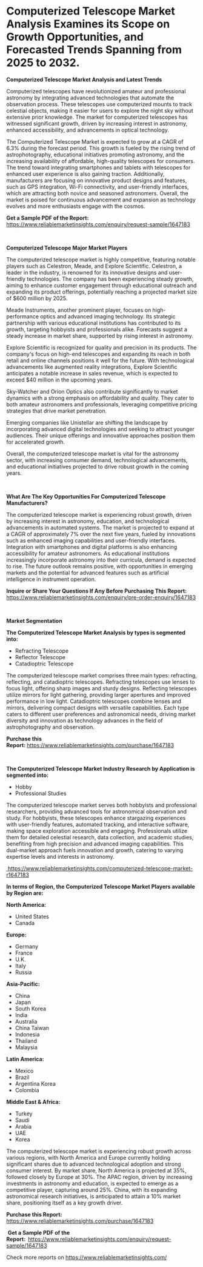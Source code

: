<p><h1>Computerized Telescope Market Analysis Examines its Scope on Growth Opportunities, and Forecasted Trends Spanning from 2025 to 2032.</h1></p><p><strong>Computerized Telescope Market Analysis and Latest Trends</strong></p>
<p><p>Computerized telescopes have revolutionized amateur and professional astronomy by integrating advanced technologies that automate the observation process. These telescopes use computerized mounts to track celestial objects, making it easier for users to explore the night sky without extensive prior knowledge. The market for computerized telescopes has witnessed significant growth, driven by increasing interest in astronomy, enhanced accessibility, and advancements in optical technology.</p><p>The Computerized Telescope Market is expected to grow at a CAGR of 6.3% during the forecast period. This growth is fueled by the rising trend of astrophotography, educational initiatives promoting astronomy, and the increasing availability of affordable, high-quality telescopes for consumers. The trend toward integrating smartphones and tablets with telescopes for enhanced user experience is also gaining traction. Additionally, manufacturers are focusing on innovative product designs and features, such as GPS integration, Wi-Fi connectivity, and user-friendly interfaces, which are attracting both novice and seasoned astronomers. Overall, the market is poised for continuous advancement and expansion as technology evolves and more enthusiasts engage with the cosmos.</p></p>
<p><strong>Get a Sample PDF of the Report:&nbsp;</strong> <a href="https://www.reliablemarketinsights.com/enquiry/request-sample/1647183?utm_campaign=2129&utm_medium=2&utm_source=Github&utm_content=ia&utm_term=08022025&utm_id=computerized-telescope">https://www.reliablemarketinsights.com/enquiry/request-sample/1647183</a></p>
<p>&nbsp;</p>
<p><strong>Computerized Telescope Major Market Players</strong></p>
<p><p>The computerized telescope market is highly competitive, featuring notable players such as Celestron, Meade, and Explore Scientific. Celestron, a leader in the industry, is renowned for its innovative designs and user-friendly technologies. The company has been experiencing steady growth, aiming to enhance customer engagement through educational outreach and expanding its product offerings, potentially reaching a projected market size of $600 million by 2025.</p><p>Meade Instruments, another prominent player, focuses on high-performance optics and advanced imaging technology. Its strategic partnership with various educational institutions has contributed to its growth, targeting hobbyists and professionals alike. Forecasts suggest a steady increase in market share, supported by rising interest in astronomy.</p><p>Explore Scientific is recognized for quality and precision in its products. The company's focus on high-end telescopes and expanding its reach in both retail and online channels positions it well for the future. With technological advancements like augmented reality integrations, Explore Scientific anticipates a notable increase in sales revenue, which is expected to exceed $40 million in the upcoming years.</p><p>Sky-Watcher and Orion Optics also contribute significantly to market dynamics with a strong emphasis on affordability and quality. They cater to both amateur astronomers and professionals, leveraging competitive pricing strategies that drive market penetration.</p><p>Emerging companies like Unistellar are shifting the landscape by incorporating advanced digital technologies and seeking to attract younger audiences. Their unique offerings and innovative approaches position them for accelerated growth.</p><p>Overall, the computerized telescope market is vital for the astronomy sector, with increasing consumer demand, technological advancements, and educational initiatives projected to drive robust growth in the coming years.</p></p>
<p>&nbsp;</p>
<p><strong>What Are The Key Opportunities For Computerized Telescope Manufacturers?</strong></p>
<p><p>The computerized telescope market is experiencing robust growth, driven by increasing interest in astronomy, education, and technological advancements in automated systems. The market is projected to expand at a CAGR of approximately 7% over the next five years, fueled by innovations such as enhanced imaging capabilities and user-friendly interfaces. Integration with smartphones and digital platforms is also enhancing accessibility for amateur astronomers. As educational institutions increasingly incorporate astronomy into their curricula, demand is expected to rise. The future outlook remains positive, with opportunities in emerging markets and the potential for advanced features such as artificial intelligence in instrument operation.</p></p>
<p><strong>Inquire or Share Your Questions If Any Before Purchasing This Report:</strong> <a href="https://www.reliablemarketinsights.com/enquiry/pre-order-enquiry/1647183?utm_campaign=2129&utm_medium=2&utm_source=Github&utm_content=ia&utm_term=08022025&utm_id=computerized-telescope">https://www.reliablemarketinsights.com/enquiry/pre-order-enquiry/1647183</a></p>
<p>&nbsp;</p>
<p><strong>Market Segmentation</strong></p>
<p><strong>The Computerized Telescope Market Analysis by types is segmented into:</strong></p>
<p><ul><li>Refracting Telescope</li><li>Reflector Telescope</li><li>Catadioptric Telescope</li></ul></p>
<p><p>The computerized telescope market comprises three main types: refracting, reflecting, and catadioptric telescopes. Refracting telescopes use lenses to focus light, offering sharp images and sturdy designs. Reflecting telescopes utilize mirrors for light gathering, providing larger apertures and improved performance in low light. Catadioptric telescopes combine lenses and mirrors, delivering compact designs with versatile capabilities. Each type caters to different user preferences and astronomical needs, driving market diversity and innovation as technology advances in the field of astrophotography and observation.</p></p>
<p><strong>Purchase this Report:&nbsp;</strong><a href="https://www.reliablemarketinsights.com/purchase/1647183?utm_campaign=2129&utm_medium=2&utm_source=Github&utm_content=ia&utm_term=08022025&utm_id=computerized-telescope">https://www.reliablemarketinsights.com/purchase/1647183</a></p>
<p>&nbsp;</p>
<p><strong>The Computerized Telescope Market Industry Research by Application is segmented into:</strong></p>
<p><ul><li>Hobby</li><li>Professional Studies</li></ul></p>
<p><p>The computerized telescope market serves both hobbyists and professional researchers, providing advanced tools for astronomical observation and study. For hobbyists, these telescopes enhance stargazing experiences with user-friendly features, automated tracking, and interactive software, making space exploration accessible and engaging. Professionals utilize them for detailed celestial research, data collection, and academic studies, benefiting from high precision and advanced imaging capabilities. This dual-market approach fuels innovation and growth, catering to varying expertise levels and interests in astronomy.</p></p>
<p><a href="https://www.reliablemarketinsights.com/computerized-telescope-market-r1647183?utm_campaign=2129&utm_medium=2&utm_source=Github&utm_content=ia&utm_term=08022025&utm_id=computerized-telescope">&nbsp;https://www.reliablemarketinsights.com/computerized-telescope-market-r1647183</a></p>
<p><strong>In terms of Region, the Computerized Telescope Market Players available by Region are:</strong></p>
<p>
    <p> <strong> North America: </strong>
        <ul>
            <li>United States</li>
            <li>Canada</li>
        </ul>
        </p> 
    <p> <strong> Europe: </strong>
        <ul>
            <li>Germany</li>
            <li>France</li>
            <li>U.K.</li>
            <li>Italy</li>
            <li>Russia</li>
        </ul>
        </p> 
    <p> <strong> Asia-Pacific: </strong>
        <ul>
            <li>China</li>
            <li>Japan</li>
            <li>South Korea</li>
            <li>India</li>
            <li>Australia</li>
            <li>China Taiwan</li>
            <li>Indonesia</li>
            <li>Thailand</li>
            <li>Malaysia</li>
        </ul>
        </p> 
    <p> <strong> Latin America: </strong>
        <ul>
            <li>Mexico</li>
            <li>Brazil</li>
            <li>Argentina Korea</li>
            <li>Colombia</li>
        </ul>
        </p> 
    <p> <strong> Middle East & Africa: </strong>
        <ul>
            <li>Turkey</li>
            <li>Saudi</li>
            <li>Arabia</li>
            <li>UAE</li>
            <li>Korea</li>
        </ul>
    </p>
    </p>
<p><p>The computerized telescope market is experiencing robust growth across various regions, with North America and Europe currently holding significant shares due to advanced technological adoption and strong consumer interest. By market share, North America is projected at 35%, followed closely by Europe at 30%. The APAC region, driven by increasing investments in astronomy and education, is expected to emerge as a competitive player, capturing around 25%. China, with its expanding astronomical research initiatives, is anticipated to attain a 10% market share, positioning itself as a key growth driver.</p></p>
<p><strong>Purchase this Report: </strong><a href="https://www.reliablemarketinsights.com/purchase/1647183?utm_campaign=2129&utm_medium=2&utm_source=Github&utm_content=ia&utm_term=08022025&utm_id=computerized-telescope">https://www.reliablemarketinsights.com/purchase/1647183</a></p>
<p>&nbsp;<strong>Get a Sample PDF of the Report:&nbsp;&nbsp;</strong><a href="https://www.reliablemarketinsights.com/enquiry/request-sample/1647183?utm_campaign=2129&utm_medium=2&utm_source=Github&utm_content=ia&utm_term=08022025&utm_id=computerized-telescope">https://www.reliablemarketinsights.com/enquiry/request-sample/1647183</a></p>
<p><strong></strong></p>
<p>Check more reports on <a href="https://www.reliablemarketinsights.com/?utm_campaign=2129&utm_medium=2&utm_source=Github&utm_content=ia&utm_term=08022025&utm_id=computerized-telescope">https://www.reliablemarketinsights.com/</a></p>